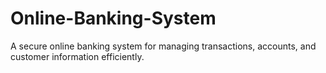 # Online-Banking-System
A secure online banking system for managing transactions, accounts, and customer information efficiently.
